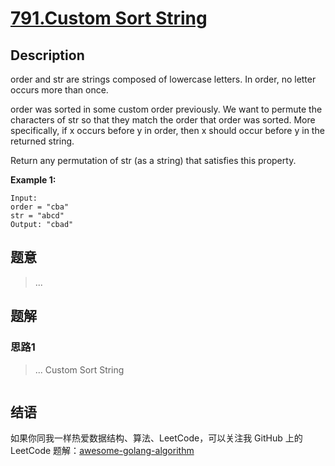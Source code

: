 # [791.Custom Sort String][title]

## Description

order and str are strings composed of lowercase letters. In order, no letter occurs more than once.

order was sorted in some custom order previously. We want to permute the characters of str so that they match the order that order was sorted. More specifically, if x occurs before y in order, then x should occur before y in the returned string.

Return any permutation of str (as a string) that satisfies this property.

**Example 1:**

```
Input: 
order = "cba"
str = "abcd"
Output: "cbad"
```

## 题意
> ...

## 题解

### 思路1
> ...
Custom Sort String
```go
```


## 结语

如果你同我一样热爱数据结构、算法、LeetCode，可以关注我 GitHub 上的 LeetCode 题解：[awesome-golang-algorithm][me]

[title]: https://leetcode.com/problems/custom-sort-string/
[me]: https://github.com/Golang-Solutions/awesome-golang-algorithm
